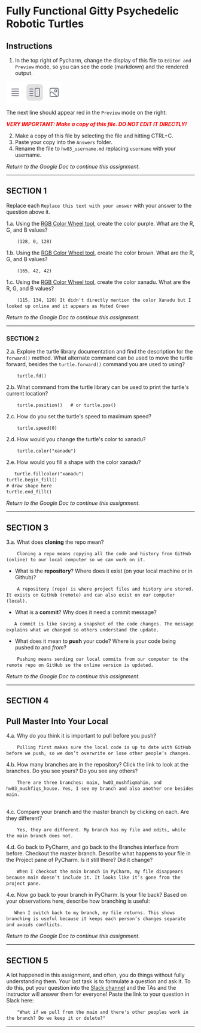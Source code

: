 # Fully Functional Gitty Psychedelic Robotic Turtles

## Instructions

1. In the top right of Pycharm, change the display of this file to 
   `Editor and Preview` mode, so you can see the code (markdown) and the rendered output. 

![Screenshot of "Editor and Preview" mode](split_mode_markdown.png)

The next line should appear red in the `Preview` mode on the right:

**_<span style="color:red">
    VERY IMPORTANT: Make a copy of this file. DO NOT EDIT IT DIRECTLY!
</span>_**

2. Make a copy of this file by selecting the file and hitting CTRL+C. 
3. Paste your copy into the `Answers` folder.
4. Rename the file to `hw03_username.md` replacing `username` with your username.

_Return to the Google Doc to continue this assignment._

---

## SECTION 1

Replace each `Replace this text with your answer` with your answer to the question above it.

1.a. Using the [RGB Color Wheel tool](https://colorspire.com/rgb-color-wheel/), create the color purple. 
     What are the R, G, and B values?

```
    (128, 0, 128)
```

1.b. Using the [RGB Color Wheel tool](https://colorspire.com/rgb-color-wheel/), create the color brown. 
     What are the R, G, and B values? 

```
    (165, 42, 42)
```

1.c. Using the [RGB Color Wheel tool](https://colorspire.com/rgb-color-wheel/), create the color xanadu. 
     What are the R, G, and B values?

```
    (115, 134, 120) It didn't directly mention the color Xanadu but I looked up online and it appears as Muted Green
```

_Return to the Google Doc to continue this assignment._

---

### SECTION 2

2.a. Explore the turtle library documentation and find the description for the 
     `forward()` method. What alternate command can be used to move the turtle forward, 
     besides the `turtle.forward()` command you are used to using?

```
    turtle.fd()
```

2.b. What command from the turtle library can be used to print the turtle's current 
   location?
   
```
    turtle.position()   # or turtle.pos()
```

2.c. How do you set the turtle's speed to maximum speed?
   
```
    turtle.speed(0)
```

2.d. How would you change the turtle's color to xanadu? 

```
    turtle.color("xanadu")
```

2.e. How would you fill a shape with the color xanadu?

```
   turtle.fillcolor("xanadu")
turtle.begin_fill()
# draw shape here
turtle.end_fill()
```

_Return to the Google Doc to continue this assignment._

---

## SECTION 3

3.a. What does **cloning** the repo mean?

```
    Cloning a repo means copying all the code and history from GitHub (online) to our local computer so we can work on it.

```


- What is the **repository**? Where does it exist (on your local machine or in Github)?

```
    A repository (repo) is where project files and history are stored. It exists on GitHub (remote) and can also exist on our computer (local).

```


- What is a **commit**? Why does it need a commit message?

```
   A commit is like saving a snapshot of the code changes. The message explains what we changed so others understand the update.

```


- What does it mean to **push** your code? Where is your code being pushed _to_ and _from_?

```
    Pushing means sending our local commits from our computer to the remote repo on GitHub so the online version is updated.

```

_Return to the Google Doc to continue this assignment._

---

## SECTION 4

## Pull Master Into Your Local

4.a. Why do you think it is important to pull before you push?

```
    Pulling first makes sure the local code is up to date with GitHub before we push, so we don’t overwrite or lose other people’s changes.

```

4.b. How many branches are in the repository?
     Click the link to look at the branches. Do you see yours? Do you see any others? 

```
    There are three branches: main, hw03_mushfiqmahim, and hw03_mushfiqs_house. Yes, I see my branch and also another one besides main.


```


4.c. Compare your branch and the master branch by clicking on each. Are they different?

```
    Yes, they are different. My branch has my file and edits, while the main branch does not.

```


4.d. Go back to PyCharm, and go back to the Branches interface from before. Checkout the 
     master branch. Describe what happens to your file in the Project pane of PyCharm. Is it still 
     there? Did it change?

```
    When I checkout the main branch in PyCharm, my file disappears because main doesn’t include it. It looks like it’s gone from the project pane.

```


4.e. Now go back to your branch in PyCharm. Is your file back? Based on your observations
     here, describe how branching is useful:

```
   When I switch back to my branch, my file returns. This shows branching is useful because it keeps each person’s changes separate and avoids conflicts.

```

_Return to the Google Doc to continue this assignment._

---

## SECTION 5

A lot happened in this assignment, and often, you do things without fully understanding them. Your last task is to 
formulate a question and ask it. To do this, put your question into the [Slack channel](https://bereacs.slack.com/archives/C3QACGH8R) and the TAs and the 
instructor will answer them for everyone! Paste the link to your question in Slack here:

```
    "What if we pull from the main and there's other peoples work in the branch? Do we keep it or delete?"
```

---